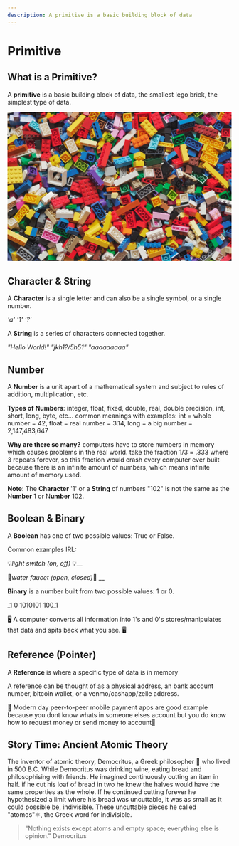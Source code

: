 ```yaml
---
description: A primitive is a basic building block of data
---
```


# Primitive

## What is a Primitive?

A **primitive** is a basic building block of data, the smallest lego brick, the simplest type of data. 

![](../.gitbook/assets/xavi-cabrera-kn-umdzqdjm-unsplash.jpg)

## Character & String

A **Character** is a single letter and can also be a single symbol, or a single number.

_'a'      '1'      '?'_

A **String** is a series of characters connected together.

_"Hello World!"      "jkh1?/5h51"      "aaaaaaaaa"_

## Number

A **Number** is a unit apart of a mathematical system and subject to rules of addition, multiplication, etc.

**Types of Numbers**: integer, float, fixed, double, real, double precision, int, short, long, byte, etc... common meanings with examples: int = whole number = 42, float = real number = 3.14, long = a big number = 2,147,483,647

**Why are there so many?** computers have to store numbers in memory which causes problems in the real world. take the fraction 1/3 = .333 where 3 repeats forever, so this fraction would crash every computer ever built because there is an infinite amount of numbers, which means infinite amount of memory used.

**Note**: The **Character** '1' or a **String** of numbers "102" is not the same as the N**umber** 1 or N**umber** 102.

## Boolean & Binary

A **Boolean** has one of two possible values: True or False.

Common examples IRL:

💡_light switch \(on, off\)_ 💡\_\_

🚰_water faucet \(open, closed\)_🚰 __

**Binary** is a number built from two possible values: 1 or 0.

_1     0      1010101     100_1

🖥 A computer converts all information into 1's and 0's stores/manipulates that data and spits back what you see. 🖥 

## Reference \(Pointer\)

A **Reference** is where a specific type of data is in memory

A reference can be thought of as a physical address, an bank account number, bitcoin wallet, or a venmo/cashapp/zelle address.   

💸 Modern day peer-to-peer mobile payment apps are good example because you dont know whats in someone elses account but you do know how to request money or send money to account💸 

## Story Time: Ancient Atomic Theory

The inventor of atomic theory, Democritus, a Greek philosopher  🤔 who lived in 500 B.C. While Democritus was drinking wine, eating bread and philosophising with friends. He imagined continuously cutting an item in half. if he cut his loaf of bread in two he knew the halves would have the same properties as the whole. If he continued cutting forever he hypothesized a limit where his bread was uncuttable, it was as small as it could possible be, indivisible. These uncuttable pieces he called "atomos"⚛, the Greek word for indivisible.

> "Nothing exists except atoms and empty space; everything else is opinion."  Democritus

